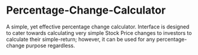 # Percentage-Change-Calculator
A simple, yet effective percentage change calculator. Interface is designed to cater towards calculating very simple Stock Price changes to investors to calculate their simple-return; however, it can be used for any percentage-change purpose regardless. 
